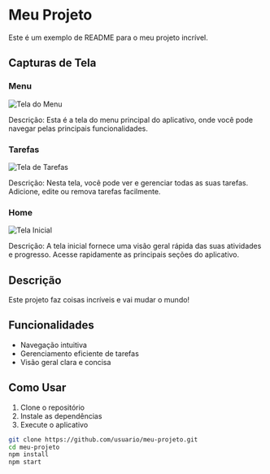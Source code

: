 # Meu Projeto

Este é um exemplo de README para o meu projeto incrível.

## Capturas de Tela

### Menu
![Tela do Menu](src/Screens/menu)

Descrição: Esta é a tela do menu principal do aplicativo, onde você pode navegar pelas principais funcionalidades.

### Tarefas
![Tela de Tarefas](src/Screens/task)

Descrição: Nesta tela, você pode ver e gerenciar todas as suas tarefas. Adicione, edite ou remova tarefas facilmente.

### Home
![Tela Inicial](src/Screens/home)

Descrição: A tela inicial fornece uma visão geral rápida das suas atividades e progresso. Acesse rapidamente as principais seções do aplicativo.

## Descrição

Este projeto faz coisas incríveis e vai mudar o mundo!

## Funcionalidades

- Navegação intuitiva
- Gerenciamento eficiente de tarefas
- Visão geral clara e concisa

## Como Usar

1. Clone o repositório
2. Instale as dependências
3. Execute o aplicativo

```bash
git clone https://github.com/usuario/meu-projeto.git
cd meu-projeto
npm install
npm start
